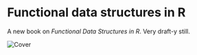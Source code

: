 # Functional data structures in R

A new book on *Functional Data Structures in R*. Very draft-y still.

![Cover](cover.png)


